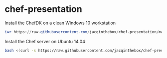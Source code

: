 # chef-presentation

Install the ChefDK on a clean Windows 10 workstation

```Powershell
iwr https://raw.githubusercontent.com/jacqinthebox/chef-presentation/master/w10chefdk.ps1 -UseBasicParsing | iex
```

Install the Chef server on Ubuntu 14.04
```Bash
bash <(curl -s https://raw.githubusercontent.com/jacqinthebox/chef-presentation/master/chefserver.txt)
```

